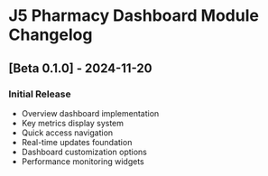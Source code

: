 # J5 Pharmacy Dashboard Module Changelog

## [Beta 0.1.0] - 2024-11-20

### Initial Release
- Overview dashboard implementation
- Key metrics display system
- Quick access navigation
- Real-time updates foundation
- Dashboard customization options
- Performance monitoring widgets

